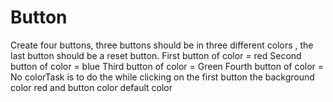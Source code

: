 # Button
Create four buttons, three buttons should be in three different colors , the last button should be a reset button. First button of color = red Second button of color = blue Third button of color = Green Fourth button of color = No colorTask is to do the while clicking on the first button the background color red and button color default color
